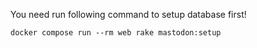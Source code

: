 You need run following command to setup database first!

```shell
docker compose run --rm web rake mastodon:setup
```